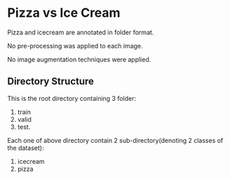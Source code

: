 
Pizza vs Ice Cream
==============================

Pizza and icecream are annotated in folder format.

No pre-processing was applied to each image.

No image augmentation techniques were applied.


## Directory Structure

This is the root directory containing 3 folder:
1. train
2. valid
3. test.

Each one of above directory contain 2 sub-directory(denoting 2 classes of the dataset):
1. icecream
2. pizza